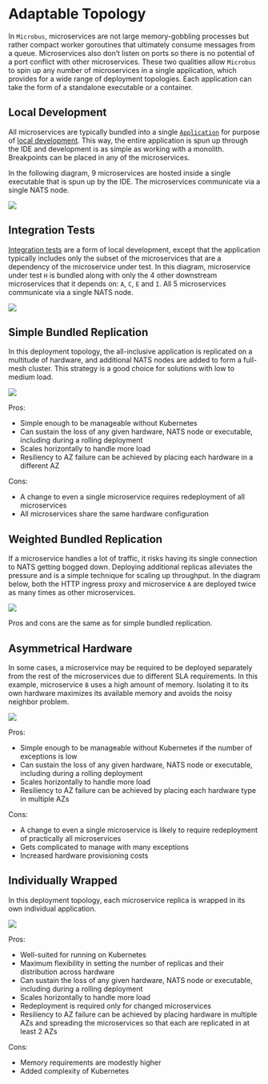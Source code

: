 # Adaptable Topology

In `Microbus`, microservices are not large memory-gobbling processes but rather compact worker goroutines that ultimately consume messages from a queue. Microservices also don’t listen on ports so there is no potential of a port conflict with other microservices. These two qualities allow `Microbus` to spin up any number of microservices in a single application, which provides for a wide range of deployment topologies. Each application can take the form of a standalone executable or a container. 

## Local Development

All microservices are typically bundled into a single [`Application`](../structure/application.md) for purpose of [local development](../tech/local-dev.md). This way, the entire application is spun up through the IDE and development is as simple as working with a monolith. Breakpoints can be placed in any of the microservices.

In the following diagram, 9 microservices are hosted inside a single executable that is spun up by the IDE. The microservices communicate via a single NATS node.

<img src="./topology-1.drawio.svg">
<p></p>

## Integration Tests

[Integration tests](../blocks/integration-testing.md) are a form of local development, except that the application typically includes only the subset of the microservices that are a dependency of the microservice under test. In this diagram, microservice under test `H` is bundled along with only the 4 other downstream microservices that it depends on: `A`, `C`, `E` and `I`. All 5 microservices communicate via a single NATS node.

<img src="./topology-2.drawio.svg">
<p></p>

## Simple Bundled Replication

In this deployment topology, the all-inclusive application is replicated on a multitude of hardware, and additional NATS nodes are added to form a full-mesh cluster. This strategy is a good choice for solutions with low to medium load.

<img src="./topology-3.drawio.svg">
<p></p>

Pros:
* Simple enough to be manageable without Kubernetes
* Can sustain the loss of any given hardware, NATS node or executable, including during a rolling deployment
* Scales horizontally to handle more load
* Resiliency to AZ failure can be achieved by placing each hardware in a different AZ

Cons:
* A change to even a single microservice requires redeployment of all microservices
* All microservices share the same hardware configuration

## Weighted Bundled Replication 

If a microservice handles a lot of traffic, it risks having its single connection to NATS getting bogged down. Deploying additional replicas alleviates the pressure and is a simple technique for scaling up throughput. In the diagram below, both the HTTP ingress proxy and microservice `A` are deployed twice as many times as other microservices.

<img src="./topology-4.drawio.svg">
<p></p>

Pros and cons are the same as for simple bundled replication.

## Asymmetrical Hardware

In some cases, a microservice may be required to be deployed separately from the rest of the microservices due to different SLA requirements. In this example, microservice `B` uses a high amount of memory. Isolating it to its own hardware maximizes its available memory and avoids the noisy neighbor problem.

<img src="./topology-5.drawio.svg">
<p></p>

Pros:
* Simple enough to be manageable without Kubernetes if the number of exceptions is low
* Can sustain the loss of any given hardware, NATS node or executable, including during a rolling deployment
* Scales horizontally to handle more load
* Resiliency to AZ failure can be achieved by placing each hardware type in multiple AZs

Cons:
* A change to even a single microservice is likely to require redeployment of practically all microservices
* Gets complicated to manage with many exceptions
* Increased hardware provisioning costs

## Individually Wrapped

In this deployment topology, each microservice replica is wrapped in its own individual application.

<img src="./topology-6.drawio.svg">
<p></p>

Pros:
* Well-suited for running on Kubernetes
* Maximum flexibility in setting the number of replicas and their distribution across hardware
* Can sustain the loss of any given hardware, NATS node or executable, including during a rolling deployment
* Scales horizontally to handle more load
* Redeployment is required only for changed microservices
* Resiliency to AZ failure can be achieved by placing hardware in multiple AZs and spreading the microservices so that each are replicated in at least 2 AZs

Cons:
* Memory requirements are modestly higher
* Added complexity of Kubernetes
